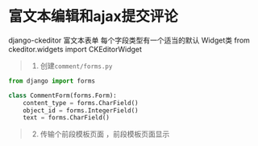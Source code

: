 # 富文本编辑和ajax提交评论

django-ckeditor 富文本表单
每个字段类型有一个适当的默认 Widget类
from ckeditor.widgets import CKEditorWidget

> 1. 创建`comment/forms.py`

```python
from django import forms

class CommentForm(forms.Form):
    content_type = forms.CharField()
    object_id = forms.IntegerField()
    text = forms.CharField()
```

> 2. 传输个前段模板页面  ，前段模板页面显示 

